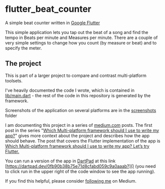 # flutter_beat_counter

A simple beat counter written in [Google Flutter](https://flutter.dev/)

This simple application lets you tap out the beat of a song and find the
tempo in Beats per minute and Measures per minute. There are a couple of very simple
settings to change how you count (by measure or beat) and to specify the meter.

## The project

This is part of a larger project to compare and contrast multi-platform toolsets.

I've heavily documented the code I wrote, which is contained in [lib/main.dart](lib/main.dart) - the rest of the code in this repository is generated by the framework.

Screenshots of the application on several platforms are in the [screenshots](screenshots) folder

I am documenting this project in a series of [medium.com](https://medium.com) posts.  The first post in the series "[Which Multi-platform framework should I use to write my app?](https://medium.com/@dwgray/which-multi-platform-framework-should-i-use-to-write-my-app-f1afbf330493)" gives more context about the project and describes how the app should behave. The post that covers the Flutter implementation of the app is [Which Multi-platform framework should I use to write my app? Let’s try Flutter.](https://medium.com/@dwgray/which-multi-platform-framework-should-i-use-to-write-my-app-lets-try-flutter-2c39dedd3cd3)

You can run a version of the app in [DartPad](https://dartpad.dev) at this link [https://dartpad.dev/0fb90b38b75e71d8cfabd059c9a0aaab?]() (you need to click run in the upper right of the code window to see the app running).

If you find this helpful, please consider [following me](https://medium.com/@dwgray) on Medium.
